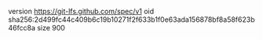 version https://git-lfs.github.com/spec/v1
oid sha256:2d499fc44c409b6c19b10271f2f633b1f0e63ada156878bf8a58f623b46fcc8a
size 900
